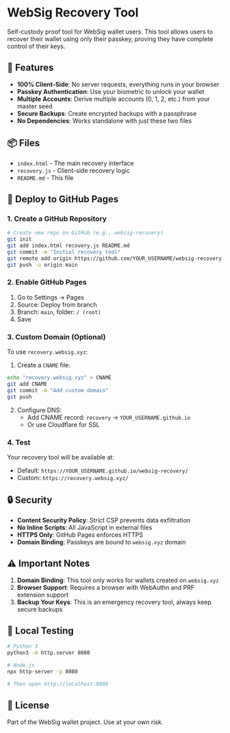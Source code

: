 # WebSig Recovery Tool

Self-custody proof tool for WebSig wallet users. This tool allows users to recover their wallet using only their passkey, proving they have complete control of their keys.

## 🔐 Features

- **100% Client-Side**: No server requests, everything runs in your browser
- **Passkey Authentication**: Use your biometric to unlock your wallet
- **Multiple Accounts**: Derive multiple accounts (0, 1, 2, etc.) from your master seed
- **Secure Backups**: Create encrypted backups with a passphrase
- **No Dependencies**: Works standalone with just these two files

## 📦 Files

- `index.html` - The main recovery interface
- `recovery.js` - Client-side recovery logic
- `README.md` - This file

## 🚀 Deploy to GitHub Pages

### 1. Create a GitHub Repository

```bash
# Create new repo on GitHub (e.g., websig-recovery)
git init
git add index.html recovery.js README.md
git commit -m "Initial recovery tool"
git remote add origin https://github.com/YOUR_USERNAME/websig-recovery.git
git push -u origin main
```

### 2. Enable GitHub Pages

1. Go to Settings → Pages
2. Source: Deploy from branch
3. Branch: `main`, folder: `/ (root)`
4. Save

### 3. Custom Domain (Optional)

To use `recovery.websig.xyz`:

1. Create a `CNAME` file:
```bash
echo "recovery.websig.xyz" > CNAME
git add CNAME
git commit -m "Add custom domain"
git push
```

2. Configure DNS:
   - Add CNAME record: `recovery` → `YOUR_USERNAME.github.io`
   - Or use Cloudflare for SSL

### 4. Test

Your recovery tool will be available at:
- Default: `https://YOUR_USERNAME.github.io/websig-recovery/`
- Custom: `https://recovery.websig.xyz/`

## 🔒 Security

- **Content Security Policy**: Strict CSP prevents data exfiltration
- **No Inline Scripts**: All JavaScript in external files
- **HTTPS Only**: GitHub Pages enforces HTTPS
- **Domain Binding**: Passkeys are bound to `websig.xyz` domain

## ⚠️ Important Notes

1. **Domain Binding**: This tool only works for wallets created on `websig.xyz`
2. **Browser Support**: Requires a browser with WebAuthn and PRF extension support
3. **Backup Your Keys**: This is an emergency recovery tool, always keep secure backups

## 🧪 Local Testing

```bash
# Python 3
python3 -m http.server 8080

# Node.js
npx http-server -p 8080

# Then open http://localhost:8080
```

## 📝 License

Part of the WebSig wallet project. Use at your own risk.
